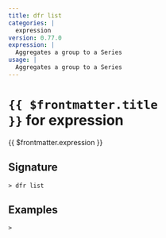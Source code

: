```yaml
---
title: dfr list
categories: |
  expression
version: 0.77.0
expression: |
  Aggregates a group to a Series
usage: |
  Aggregates a group to a Series
---
```


# <code>{{ $frontmatter.title }}</code> for expression

<div class='command-title'>{{ $frontmatter.expression }}</div>

## Signature

```> dfr list ```

## Examples


```shell
>

```
